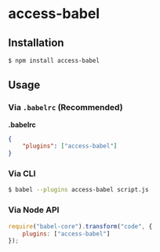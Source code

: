 # access-babel



## Installation

```sh
$ npm install access-babel
```

## Usage

### Via `.babelrc` (Recommended)

**.babelrc**

```json
{
    "plugins": ["access-babel"]
}
```

### Via CLI

```sh
$ babel --plugins access-babel script.js
```

### Via Node API

```javascript
require("babel-core").transform("code", {
    plugins: ["access-babel"]
});
```
